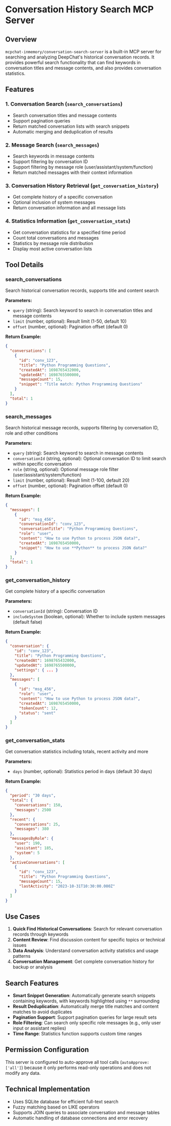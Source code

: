 # Conversation History Search MCP Server

## Overview

`mcpchat-inmemory/conversation-search-server` is a built-in MCP server for searching and analyzing DeepChat's historical conversation records. It provides powerful search functionality that can find keywords in conversation titles and message contents, and also provides conversation statistics.

## Features

### 1. Conversation Search (`search_conversations`)
- Search conversation titles and message contents
- Support pagination queries
- Return matched conversation lists with search snippets
- Automatic merging and deduplication of results

### 2. Message Search (`search_messages`)
- Search keywords in message contents
- Support filtering by conversation ID
- Support filtering by message role (user/assistant/system/function)
- Return matched messages with their context information

### 3. Conversation History Retrieval (`get_conversation_history`)
- Get complete history of a specific conversation
- Optional inclusion of system messages
- Return conversation information and all message lists

### 4. Statistics Information (`get_conversation_stats`)
- Get conversation statistics for a specified time period
- Count total conversations and messages
- Statistics by message role distribution
- Display most active conversation lists

## Tool Details

### search_conversations
Search historical conversation records, supports title and content search

**Parameters:**
- `query` (string): Search keyword to search in conversation titles and message contents
- `limit` (number, optional): Result limit (1-50, default 10)
- `offset` (number, optional): Pagination offset (default 0)

**Return Example:**
```json
{
  "conversations": [
    {
      "id": "conv_123",
      "title": "Python Programming Questions",
      "createdAt": 1698765432000,
      "updatedAt": 1698765500000,
      "messageCount": 15,
      "snippet": "Title match: Python Programming Questions"
    }
  ],
  "total": 1
}
```

### search_messages
Search historical message records, supports filtering by conversation ID, role and other conditions

**Parameters:**
- `query` (string): Search keyword to search in message contents
- `conversationId` (string, optional): Optional conversation ID to limit search within specific conversation
- `role` (string, optional): Optional message role filter (user/assistant/system/function)
- `limit` (number, optional): Result limit (1-100, default 20)
- `offset` (number, optional): Pagination offset (default 0)

**Return Example:**
```json
{
  "messages": [
    {
      "id": "msg_456",
      "conversationId": "conv_123",
      "conversationTitle": "Python Programming Questions",
      "role": "user",
      "content": "How to use Python to process JSON data?",
      "createdAt": 1698765450000,
      "snippet": "How to use **Python** to process JSON data?"
    }
  ],
  "total": 1
}
```

### get_conversation_history
Get complete history of a specific conversation

**Parameters:**
- `conversationId` (string): Conversation ID
- `includeSystem` (boolean, optional): Whether to include system messages (default false)

**Return Example:**
```json
{
  "conversation": {
    "id": "conv_123",
    "title": "Python Programming Questions",
    "createdAt": 1698765432000,
    "updatedAt": 1698765500000,
    "settings": { ... }
  },
  "messages": [
    {
      "id": "msg_456",
      "role": "user",
      "content": "How to use Python to process JSON data?",
      "createdAt": 1698765450000,
      "tokenCount": 12,
      "status": "sent"
    }
  ]
}
```

### get_conversation_stats
Get conversation statistics including totals, recent activity and more

**Parameters:**
- `days` (number, optional): Statistics period in days (default 30 days)

**Return Example:**
```json
{
  "period": "30 days",
  "total": {
    "conversations": 150,
    "messages": 2500
  },
  "recent": {
    "conversations": 25,
    "messages": 380
  },
  "messagesByRole": {
    "user": 190,
    "assistant": 185,
    "system": 5
  },
  "activeConversations": [
    {
      "id": "conv_123",
      "title": "Python Programming Questions",
      "messageCount": 15,
      "lastActivity": "2023-10-31T10:30:00.000Z"
    }
  ]
}
```

## Use Cases

1. **Quick Find Historical Conversations**: Search for relevant conversation records through keywords
2. **Content Review**: Find discussion content for specific topics or technical issues
3. **Data Analysis**: Understand conversation activity statistics and usage patterns
4. **Conversation Management**: Get complete conversation history for backup or analysis

## Search Features

- **Smart Snippet Generation**: Automatically generate search snippets containing keywords, with keywords highlighted using `**` surrounding
- **Result Deduplication**: Automatically merge title matches and content matches to avoid duplicates
- **Pagination Support**: Support pagination queries for large result sets
- **Role Filtering**: Can search only specific role messages (e.g., only user input or assistant replies)
- **Time Range**: Statistics function supports custom time ranges

## Permission Configuration

This server is configured to auto-approve all tool calls (`autoApprove: ['all']`) because it only performs read-only operations and does not modify any data.

## Technical Implementation

- Uses SQLite database for efficient full-text search
- Fuzzy matching based on LIKE operators
- Supports JOIN queries to associate conversation and message tables
- Automatic handling of database connections and error recovery 